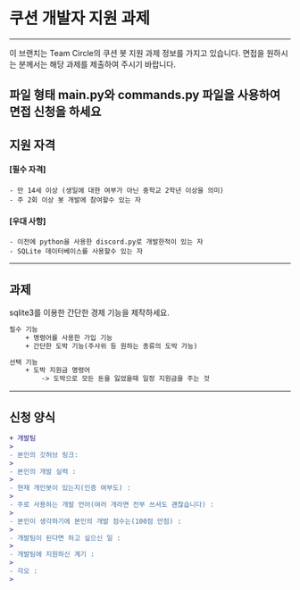 # 쿠션 개발자 지원 과제
---
이 브랜치는 Team Circle의 쿠션 봇 지원 과제 정보를 가지고 있습니다.
면접을 원하시는 분께서는 해당 과제를 제출하여 주시기 바랍니다.

파일 형태
main.py와 commands.py 파일을 사용하여 면접 신청을 하세요
---

## 지원 자격
#### [필수 자격]
    - 만 14세 이상 (생일에 대한 여부가 아닌 중학교 2학년 이상을 의미)
    - 주 2회 이상 봇 개발에 참여할수 있는 자
#### [우대 사항]
    - 이전에 python을 사용한 discord.py로 개발한적이 있는 자
    - SQLite 데이터베이스를 사용할수 있는 자
    
---

## 과제
sqlite3를 이용한 간단한 경제 기능을 제작하세요.
```diff
필수 기능
    + 명령어를 사용한 가입 기능
    + 간단한 도박 기능(주사위 등 원하는 종류의 도박 가능)

선택 기능
    + 도박 지원금 명령어 
        -> 도박으로 모든 돈을 잃었을때 일정 지원금을 주는 것
```

---

## 신청 양식
```diff
+ 개발팀
> 
- 본인의 깃허브 링크:
> 
- 본인의 개발 실력 : 
> 
- 현재 개인봇이 있는지(인증 여부도) : 
> 
- 주로 사용하는 개발 언어(여러 개라면 전부 쓰셔도 괜찮습니다) : 
> 
- 본인이 생각하기에 본인의 개발 점수는(100점 만점) : 
> 
- 개발팀이 된다면 하고 싶으신 일 : 
> 
- 개발팀에 지원하신 계기 : 
> 
- 각오 : 
> 
```
